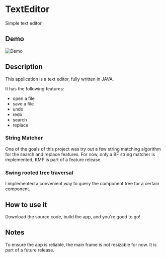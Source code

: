 # TextEditor
Simple text editor

## Demo
![Demo](https://s4.gifyu.com/images/text_editor_demo.gif)

## Description

This application is a text editor, fully written in JAVA. 

It has the following features:
- open a file
- save a file
- undo
- redo
- search
- replace

### String Matcher
One of the goals of this project was try out a few string matching algorithm for the search and replace features. For now, only a BF string matcher is implemented, KMP is part of a feature release.

### Swing rooted tree traversal
I implemented a convenient way to query the component tree for a certain component.

## How to use it
Download the source code, build the app, and you're good to go!


## Notes
To ensure the app is reliable, the main frame is not resizable for now. It is part of a future release.
